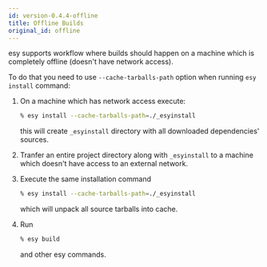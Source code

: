 ```yaml
---
id: version-0.4.4-offline
title: Offline Builds
original_id: offline
---
```


esy supports workflow where builds should happen on a machine which is
completely offline (doesn't have network access).

To do that you need to use `--cache-tarballs-path` option when running `esy
install` command:

1.  On a machine which has network access execute:

    ```bash
    % esy install --cache-tarballs-path=./_esyinstall
    ```

    this will create `_esyinstall` directory with all downloaded dependencies'
    sources.

2.  Tranfer an entire project directory along with `_esyinstall` to a machine
    which doesn't have access to an external network.

3.  Execute the same installation command

    ```bash
    % esy install --cache-tarballs-path=./_esyinstall
    ```

    which will unpack all source tarballs into cache.

4.  Run

    ```bash
    % esy build
    ```

    and other esy commands.
